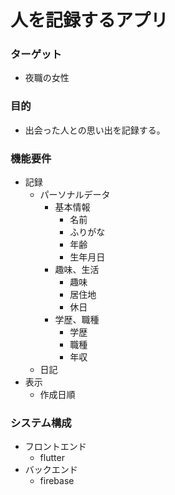 # 人を記録するアプリ

### ターゲット
- 夜職の女性

### 目的
- 出会った人との思い出を記録する。

### 機能要件
- 記録
  - パーソナルデータ
    - 基本情報
      - 名前
      - ふりがな
      - 年齢
      - 生年月日
    - 趣味、生活
      - 趣味
      - 居住地
      - 休日
    - 学歴、職種
      - 学歴
      - 職種
      - 年収
  - 日記
- 表示
  - 作成日順

### システム構成
- フロントエンド
  - flutter
- バックエンド
  - firebase


